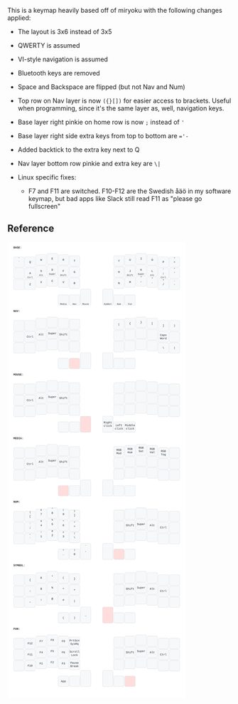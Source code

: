 This is a keymap heavily based off of miryoku with the following changes applied:

- The layout is 3x6 instead of 3x5
- QWERTY is assumed
- VI-style navigation is assumed
- Bluetooth keys are removed
- Space and Backspace are flipped (but not Nav and Num)
- Top row on Nav layer is now `({}[])` for easier access to brackets. Useful when programming, since it's the same layer as, well, navigation keys.
- Base layer right pinkie on home row is now `;` instead of `'`
- Base layer right side extra keys from top to bottom are `='-`
- Added backtick to the extra key next to Q
- Nav layer bottom row pinkie and extra key are `\|`

- Linux specific fixes:
  - F7 and F11 are switched. F10-F12 are the Swedish åäö in my software keymap,
    but bad apps like Slack still read F11 as "please go fullscreen"

## Reference

![keymap-diagram.svg](keymap-diagram.svg)
